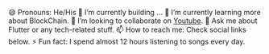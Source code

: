 😄 Pronouns: He/His
🔭 I’m currently building ...
🌱 I’m currently learning more about BlockChain.
👯 I’m looking to collaborate on [Youtube](https://www.youtube.com/@fluttermaestro).
💬 Ask me about Flutter or any tech-related stuff.
📫 How to reach me: Check social links below.
⚡ Fun fact: I spend almost 12 hours listening to songs every day.

<!---
fluttermaestro/fluttermaestro is a ✨ special ✨ repository because its `README.md` (this file) appears on your GitHub profile.
You can click the Preview link to take a look at your changes.
--->
